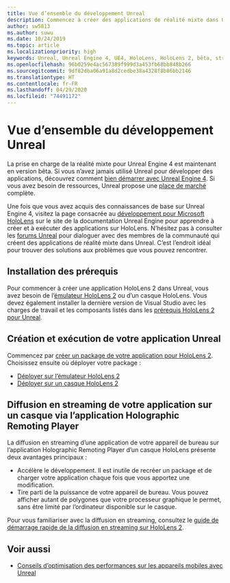 ```yaml
---
title: Vue d’ensemble du développement Unreal
description: Commencez à créer des applications de réalité mixte dans Unreal.
author: sw5813
ms.author: suwu
ms.date: 10/24/2019
ms.topic: article
ms.localizationpriority: high
keywords: Unreal, Unreal Engine 4, UE4, HoloLens, HoloLens 2, bêta, streaming, communication à distance, réalité mixte, développement, bien démarrer, nouveau projet, émulateur, documentation
ms.openlocfilehash: 96b0259e4ac567389f999d3a453fb68bb848b266
ms.sourcegitcommit: 9df82dba06a91a8d2cedbe38a4328f8b86bb2146
ms.translationtype: HT
ms.contentlocale: fr-FR
ms.lasthandoff: 04/29/2020
ms.locfileid: "74491172"
---
```

# <a name="unreal-development-overview"></a>Vue d’ensemble du développement Unreal

La prise en charge de la réalité mixte pour Unreal Engine 4 est maintenant en version bêta. Si vous n’avez jamais utilisé Unreal pour développer des applications, découvrez comment <a href="https://docs.unrealengine.com//GettingStarted/index.html" target="_blank">bien démarrer avec Unreal Engine 4</a>. Si vous avez besoin de ressources, Unreal propose une <a href="https://www.unrealengine.com/marketplace//store" target="_blank">place de marché</a> complète. 

Une fois que vous avez acquis des connaissances de base sur Unreal Engine 4, visitez la page consacrée au <a href="https://docs.unrealengine.com//Platforms/AR/HoloLens2/index.html" target="_blank">développement pour Microsoft HoloLens</a> sur le site de la documentation Unreal Engine pour apprendre à créer et à exécuter des applications sur HoloLens. N’hésitez pas à consulter les <a href="https://forums.unrealengine.com/development-discussion/vr-ar-development" target="_blank">forums Unreal</a> pour dialoguer avec des membres de la communauté qui créent des applications de réalité mixte dans Unreal. C’est l’endroit idéal pour trouver des solutions aux problèmes que vous pouvez rencontrer.

## <a name="installing-the-prerequisites"></a>Installation des prérequis

Pour commencer à créer une application HoloLens 2 dans Unreal, vous avez besoin de l’[émulateur HoloLens 2](using-the-hololens-emulator.md) ou d’un casque HoloLens. Vous devez également installer la dernière version de Visual Studio avec les charges de travail et les composants listés dans les <a href="https://docs.unrealengine.com//Platforms/AR/HoloLens2/Prerequisites/index.html" target="_blank">prérequis HoloLens 2 pour Unreal</a>.

## <a name="building-and-running-your-unreal-app"></a>Création et exécution de votre application Unreal

Commencez par <a href="https://docs.unrealengine.com//Platforms/AR/HoloLens2/HowTo/PackageApp/index.html" target="_blank">créer un package de votre application pour HoloLens 2</a>. Choisissez ensuite où déployer votre package :
* <a href="https://docs.unrealengine.com//Platforms/AR/HoloLens2/QuickStartEmulator/index.html" target="_blank">Déployer sur l’émulateur HoloLens 2</a>
* <a href="https://docs.unrealengine.com//Platforms/AR/HoloLens2/QuickStartDevice/index.html" target="_blank">Déployer sur un casque HoloLens 2</a>

## <a name="streaming-your-app-to-a-headset-via-the-holographic-remoting-player"></a>Diffusion en streaming de votre application sur un casque via l’application Holographic Remoting Player

La diffusion en streaming d’une application de votre appareil de bureau sur l’application Holographic Remoting Player d’un casque HoloLens présente deux avantages principaux : 
* Accélère le développement. Il est inutile de recréer un package et de charger votre application chaque fois que vous apportez une modification.
* Tire parti de la puissance de votre appareil de bureau. Vous pouvez afficher autant de polygones que votre processeur graphique le permet, sans être limité par l’ordinateur disponible sur le casque.

Pour vous familiariser avec la diffusion en streaming, consultez le <a href="https://docs.unrealengine.com//Platforms/AR/HoloLens2/QuickStartStreaming/index.html" target="_blank">guide de démarrage rapide de la diffusion en streaming sur HoloLens 2</a>[]().

## <a name="see-also"></a>Voir aussi
* <a href="https://docs.unrealengine.com//Platforms/Mobile/Performance/index.html" target="_blank">Conseils d’optimisation des performances sur les appareils mobiles avec Unreal</a>
